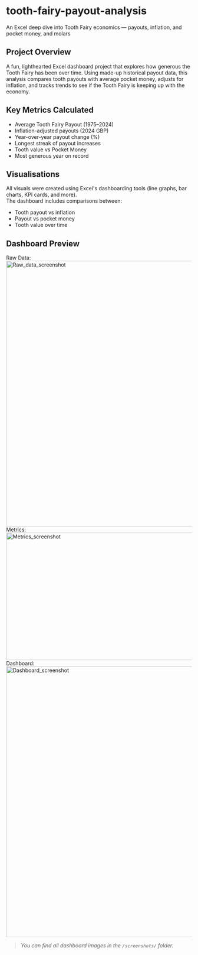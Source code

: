# tooth-fairy-payout-analysis
An Excel deep dive into Tooth Fairy economics — payouts, inflation, and pocket money, and molars

## Project Overview

A fun, lighthearted Excel dashboard project that explores how generous the Tooth Fairy has been over time. Using made-up historical payout data, this analysis compares tooth payouts with average pocket money, adjusts for inflation, and tracks trends to see if the Tooth Fairy is keeping up with the economy.

## Key Metrics Calculated

-  Average Tooth Fairy Payout (1975–2024)
-  Inflation-adjusted payouts (2024 GBP)
-  Year-over-year payout change (%)
-  Longest streak of payout increases
-  Tooth value vs Pocket Money
-  Most generous year on record

##  Visualisations

All visuals were created using Excel's dashboarding tools (line graphs, bar charts, KPI cards, and more).  
The dashboard includes comparisons between:
- Tooth payout vs inflation
- Payout vs pocket money
- Tooth value over time

##  Dashboard Preview
Raw Data: <img width="1374" height="719" alt="Raw_data_screenshot" src="https://github.com/user-attachments/assets/e177e948-d7e4-4d0d-a19d-814a6903732f" />
Metrics: <img width="729" height="345" alt="Metrics_screenshot" src="https://github.com/user-attachments/assets/a7d06185-713a-4962-9e56-4e740d676eb9" />
Dashboard: <img width="963" height="733" alt="Dashboard_screenshot" src="https://github.com/user-attachments/assets/bf9ada61-9941-4b0a-bbbd-211874591edf" />

> *You can find all dashboard images in the `/screenshots/` folder.*



